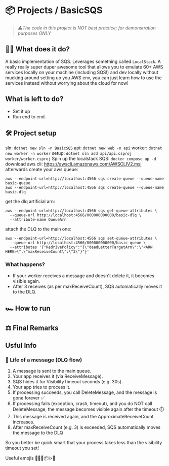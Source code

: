 # 📦 Projects / BasicSQS
> *⚠️The code in this project is NOT best practice; for demonstration purposes ONLY*

## 🤷‍♂️ What does it do?
A basic implementation of SQS. Leverages something called `LocalStack`. A really really super duper awesome tool that allows
you to emulate 60+ AWS services locally on your machine (including SQS!) and dev locally without mucking around setting up you AWS env, you can just learn how to use the services instead without worrying about the cloud for now!

## What is left to do?
- Set it up
- Run end to end.

## 🛠️ Project setup
sln: `dotnet new sln -n BasicSQS`
api: `dotnet new web -n api`
worker: `dotnet new worker -n worker`
setup: `dotnet sln add api/api.csproj worker/worker.csproj`
Spin up the localstack SQS: `docker compose up -d`
download aws cli: https://awscli.amazonaws.com/AWSCLIV2.msi
afterwards create your aws queue:
```
aws --endpoint-url=http://localhost:4566 sqs create-queue --queue-name basic-queue
aws --endpoint-url=http://localhost:4566 sqs create-queue --queue-name basic-dlq
```
get the dlq artificial arn:
```
aws --endpoint-url=http://localhost:4566 sqs get-queue-attributes \
  --queue-url http://localhost:4566/000000000000/basic-dlq \
  --attribute-name QueueArn
```
attach the DLQ to the main one:
```
aws --endpoint-url=http://localhost:4566 sqs set-queue-attributes \
  --queue-url http://localhost:4566/000000000000/basic-queue \
  --attributes '{"RedrivePolicy":"{\"deadLetterTargetArn\":\"<ARN HERE>\",\"maxReceiveCount\":\"3\"}"}'
```

### What happens?
- If your worker receives a message and doesn't delete it, it becomes visible again.
- After 3 receives (as per maxReceiveCount), SQS automatically moves it to the DLQ.

## 🏎️ How to run

## ⚖️ Final Remarks

## Usful Info
### 🔁 Life of a message (DLQ flow)
1. A message is sent to the main queue.
2. Your app receives it (via ReceiveMessage).
3. SQS hides it for VisibilityTimeout seconds (e.g. 30s).
4. Your app tries to process it.
5. If processing succeeds, you call DeleteMessage, and the message is gone forever ✅
6. If processing fails (exception, crash, timeout), and you do NOT call DeleteMessage, the message becomes visible again after the timeout ⏱️
7. This message is received again, and the ApproximateReceiveCount increases.
8. After maxReceiveCount (e.g. 3) is exceeded, SQS automatically moves the message to the DLQ

So you better be quick smart that your process takes less than the visibility timeout you set!



Useful emojis
👷🌐✅📦ℹ️⚡🧰